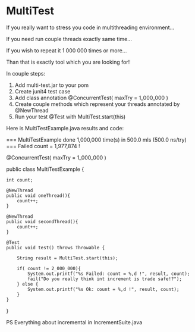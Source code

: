 # MultiTest

If you really want to stress you code in multithreading environment...

If you need run couple threads exactly same time...

If you wish to repeat it 1 000 000 times or more...

Than that is exactly tool which you are looking for!


In couple steps:

1. Add multi-test.jar to your pom
2. Create junit4 test case
3. Add class annotation @ConcurrentTest( maxTry = 1_000_000 )
4. Create couple methods which represent your threads annotated by @NewThread
5. Run your test @Test with MultiTest.start(this)

Here is MultiTestExample.java results and code:

=== MultiTestExample done 1,000,000 time(s) in 500.0 mls (500.0 ns/try) ===  Failed count = 1,977,874 !

@ConcurrentTest( maxTry = 1_000_000 )

public class MultiTestExample {

	int count;
	
	@NewThread
	public void oneThread(){
		count++;
	}
	
	@NewThread
	public void secondThread(){
		count++;
	}
	
	@Test
	public void test() throws Throwable {
		
		String result = MultiTest.start(this);
		
		if( count != 2_000_000){
			System.out.printf("%s Failed: count = %,d !", result, count);
			fail("Do you really think int increment is trade safe!?");
		} else {
			System.out.printf("%s Ok: count = %,d !", result, count);
		}
	}
}


PS Everything about incremental in IncrementSuite.java
